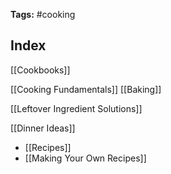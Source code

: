 
**Tags:** #cooking

## Index


[[Cookbooks]]

[[Cooking Fundamentals]]
[[Baking]]

[[Leftover Ingredient Solutions]]

[[Dinner Ideas]]

- [[Recipes]]
- [[Making Your Own Recipes]]
